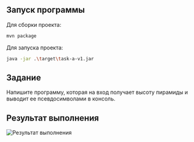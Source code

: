 ## Запуск программы

Для сборки проекта:

```sh
mvn package
```

Для запуска проекта:

```sh
java -jar .\target\task-a-v1.jar
```

## Задание
Напишите программу, которая на вход получает высоту пирамиды и выводит ее псевдосимволами в консоль. 

## Результат выполнения

![Результат выполнения](https://github.com/StudentRoman/java-course/assets/143340583/6da8ad15-3b82-467c-a06a-3f72873eb3ec)
